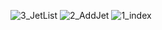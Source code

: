![3_JetList](https://github.com/user-attachments/assets/5af828bf-66c3-402e-b707-b88aa731315b)
![2_AddJet](https://github.com/user-attachments/assets/9119f060-6fa8-43d3-8156-843de60f02b1)
![1_index](https://github.com/user-attachments/assets/87b2f1d6-51de-4e28-a613-4cb1e429cd93)
